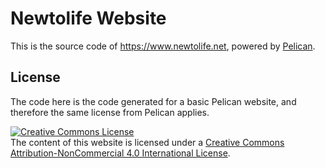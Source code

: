 # Newtolife Website

This is the source code of https://www.newtolife.net, powered by [Pelican](docs.getpelican.com).

## License

The code here is the code generated for a basic Pelican website, and therefore
the same license from Pelican applies.

<a rel="license"
href="http://creativecommons.org/licenses/by-nc/4.0/"><img alt="Creative Commons License" 
style="border-width:0"
src="https://i.creativecommons.org/l/by-nc/4.0/80x15.png" /></a><br />
The content of this website is licensed under a <a rel="license"
href="http://creativecommons.org/licenses/by-nc/4.0/">Creative Commons
Attribution-NonCommercial 4.0 International License</a>.

